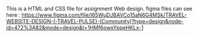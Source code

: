This is a HTML and CSS file for assignment Web design.
figma files can see here : https://www.figma.com/file/I65WuDJBAVCo15aN6G4MSk/TRAVEL-WEBSITE-DESIGN-(-TRAVEL-PULSE)-(Community)?type=design&node-id=472%3A82&mode=design&t=1HMf6owsYppeHKLx-1
